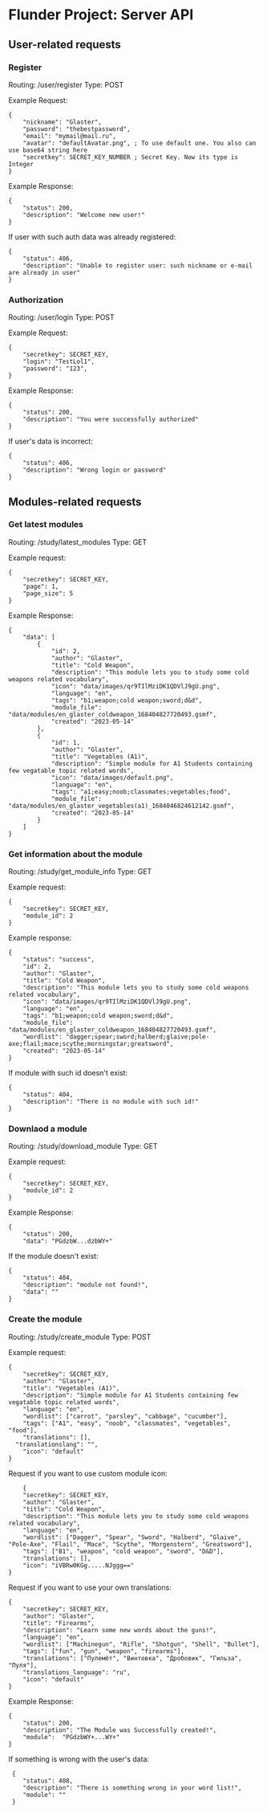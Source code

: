 # Flunder Project: Server API 

## User-related requests


### Register

Routing: /user/register
Type: POST


Example Request:

```
{
 	"nickname": "Glaster",
	"password": "thebestpassword",
	"email": "mymail@mail.ru",
	"avatar": "defaultAvatar.png", ; To use default one. You also can use base64 string here
	"secretkey": SECRET_KEY_NUMBER ; Secret Key. Now its type is Integer
}
```

Example Response:

```
{
	"status": 200,
	"description": "Welcome new user!"
}
```

If user with such auth data was already registered: 

```
{
	"status": 406,
	"description": "Unable to register user: such nickname or e-mail are already in user"
}
```


### Authorization

Routing: /user/login 
Type: POST

Example Request:
```
{
  	"secretkey": SECRET_KEY, 
	"login": "TestLol1", 
	"password": "123",
}
```

Example Response: 

```
{
	"status": 200,
	"description": "You were successfully authorized"
}
```

If user's data is incorrect: 

```
{
	"status": 406,
	"description": "Wrong login or password"
}
```

## Modules-related requests

### Get latest modules

Routing: /study/latest_modules
Type: GET

Example request:

```
{
	"secretkey": SECRET_KEY,
	"page": 1,
	"page_size": 5
}
```

Example Response: 

```
{
	"data": [
		{
			"id": 2,
			"author": "Glaster",
			"title": "Cold Weapon",
			"description": "This module lets you to study some cold weapons related vocabulary",
			"icon": "data/images/qr9TIlMziDK1QDVlJ9gU.png",
			"language": "en",
			"tags": "b1;weapon;cold weapon;sword;d&d",
			"module_file": "data/modules/en_glaster_coldweapon_168404827720493.gsmf",
			"created": "2023-05-14"
		},
		{
			"id": 1,
			"author": "Glaster",
			"title": "Vegetables (A1)",
			"description": "Simple module for A1 Students containing few vegatable topic related words",
			"icon": "data/images/default.png",
			"language": "en",
			"tags": "a1;easy;noob;classmates;vegetables;food",
			"module_file": "data/modules/en_glaster_vegetables(a1)_1684046824612142.gsmf",
			"created": "2023-05-14"
		}
	]
}
```

### Get information about the module

Routing: /study/get_module_info
Type: GET

Example request:

```
{
	"secretkey": SECRET_KEY,
	"module_id": 2
}
```

Example response: 

```
{
	"status": "success",
	"id": 2,
	"author": "Glaster",
	"title": "Cold Weapon",
	"description": "This module lets you to study some cold weapons related vocabulary",
	"icon": "data/images/qr9TIlMziDK1QDVlJ9gU.png",
	"language": "en",
	"tags": "b1;weapon;cold weapon;sword;d&d",
	"module_file": "data/modules/en_glaster_coldweapon_168404827720493.gsmf",
	"wordlist": "dagger;spear;sword;halberd;glaive;pole-axe;flail;mace;scythe;morningstar;greatsword",
	"created": "2023-05-14"
}
```

If module with such id doesn't exist:

```
{
	"status": 404,
	"description": "There is no module with such id!"
}
```


### Downlaod a module

Routing: /study/download_module
Type: GET

Example request:

```
{
	"secretkey": SECRET_KEY,
	"module_id": 2
}
```

Example Response:

```
{
	"status": 200,
	"data": "PGdzbW...dzbWY+"
```

If the module doesn't exist: 

```
{
	"status": 404,
	"description": "module not found!",
	"data": ""
}
```

### Create the module

Routing: /study/create_module
Type: POST

Example request:

```
{
	"secretkey": SECRET_KEY,
	"author": "Glaster",
	"title": "Vegetables (A1)",
	"description": "Simple module for A1 Students containing few vegatable topic related words",
	"language": "en",
	"wordlist": ["carrot", "parsley", "cabbage", "cucumber"],
	"tags": ["A1", "easy", "noob", "classmates", "vegetables", "food"],
	"translations": [],
  "translationslang": "",
	"icon": "default"
}
```
Request if you want to use custom module icon: 

```
	{
	"secretkey": SECRET_KEY,
	"author": "Glaster",
	"title": "Cold Weapon",
	"description": "This module lets you to study some cold weapons related vocabulary",
	"language": "en",
	"wordlist": ["Dagger", "Spear", "Sword", "Halberd", "Glaive", "Pole-Axe", "Flail", "Mace", "Scythe", "Morgenstern", "Greatsword"],
	"tags": ["B1", "weapon", "cold weapon", "sword", "D&D"],
	"translations": [],
	"icon": "iVBRw0KGg.....NJggg=="
}
```

Request if you want to use your own translations: 

```
{
	"secretkey": SECRET_KEY,
	"author": "Glaster",
	"title": "Firearms",
	"description": "Learn some new words about the guns!",
	"language": "en",
	"wordlist": ["Machinegun", "Rifle", "Shotgun", "Shell", "Bullet"],
	"tags": ["fun", "gun", "weapon", "firearms"],
	"translations": ["Пулемёт", "Винтовка", "Дробовик", "Гильза", "Пуля"],
	"translations_language": "ru",
	"icon": "default"
}

```


Example Response:

```
{
	"status": 200,
	"description": "The Module was Successfully created!",
	"module":  "PGdzbWY+...WY+"
}
```

If something is wrong with the user's data:

```
 {
    "status": 408,
    "description": "There is something wrong in your word list!",
    "module": ""
 }
```



